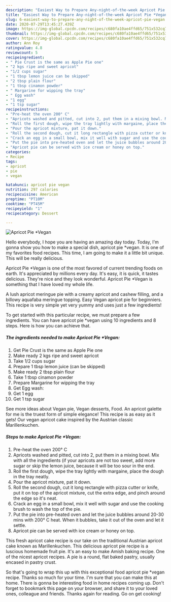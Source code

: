 ```yaml
---
description: "Easiest Way to Prepare Any-night-of-the-week Apricot Pie *Vegan"
title: "Easiest Way to Prepare Any-night-of-the-week Apricot Pie *Vegan"
slug: 6-easiest-way-to-prepare-any-night-of-the-week-apricot-pie-vegan
date: 2020-07-29T13:45:27.439Z
image: https://img-global.cpcdn.com/recipes/c680fa10ae4ffd65/751x532cq70/apricot-pie-vegan-recipe-main-photo.jpg
thumbnail: https://img-global.cpcdn.com/recipes/c680fa10ae4ffd65/751x532cq70/apricot-pie-vegan-recipe-main-photo.jpg
cover: https://img-global.cpcdn.com/recipes/c680fa10ae4ffd65/751x532cq70/apricot-pie-vegan-recipe-main-photo.jpg
author: Ann Roy
ratingvalue: 4.8
reviewcount: 5
recipeingredient:
- " Pie Crust is the same as Apple Pie one"
- "2 kgs ripe and sweet apricot"
- "1/2 cups sugar"
- "1 tbsp lemon juice can be skipped"
- "2 tbsp plain flour"
- "1 tbsp cinamon powder"
- " Margarine for wipping the tray"
- " Egg wash"
- "1 egg"
- "1 tsp sugar"
recipeinstructions:
- "Pre-heat the oven 200° C"
- "Apricots washed and pitted, cut into 2, put them in a mixing bowl. Mix with all the ingredients (if your apricots are not too sweet, add more sugar or skip the lemon juice, because it will be too sour in the end."
- "Roll the first dough, wipe the tray lightly with margaine, place the dough in the tray neatly."
- "Pour the apricot mixture, pat it down."
- "Roll the second dough, cut it long rectangle with pizza cutter or knife, put it on top of the apricot mixture, cut the extra edge, and pinch around the edge so it&#39;s neat."
- "Crack an egg in a small bowl, mix it well with sugar and use the cooking brush to wash the top of the pie."
- "Put the pie into pre-heated oven and let the juice bubbles around 20-30 mins with 200° C heat. When it bubbles, take it out of the oven and let it settle."
- "Apricot pie can be served with ice cream or honey on top."
categories:
- Recipe
tags:
- apricot
- pie
- vegan

katakunci: apricot pie vegan 
nutrition: 297 calories
recipecuisine: American
preptime: "PT10M"
cooktime: "PT45M"
recipeyield: "1"
recipecategory: Dessert

---
```



![Apricot Pie *Vegan](https://img-global.cpcdn.com/recipes/c680fa10ae4ffd65/751x532cq70/apricot-pie-vegan-recipe-main-photo.jpg)

Hello everybody, I hope you are having an amazing day today. Today, I'm gonna show you how to make a special dish, apricot pie *vegan. It is one of my favorites food recipes. This time, I am going to make it a little bit unique. This will be really delicious.

Apricot Pie *Vegan is one of the most favored of current trending foods on earth. It's appreciated by millions every day. It's easy, it is quick, it tastes delicious. They're nice and they look wonderful. Apricot Pie *Vegan is something that I have loved my whole life.

A lush apricot meringue pie with a creamy apricot and cashew filling, and a billowy aquafaba meringue topping. Easy Vegan apricot pie for beginniers. This recipe is very simple yet very yummy and uses just a few ingredients!


To get started with this particular recipe, we must prepare a few ingredients. You can have apricot pie *vegan using 10 ingredients and 8 steps. Here is how you can achieve that.

<!--inarticleads1-->

##### The ingredients needed to make Apricot Pie *Vegan:

1. Get  Pie Crust is the same as Apple Pie one
1. Make ready 2 kgs ripe and sweet apricot
1. Take 1/2 cups sugar
1. Prepare 1 tbsp lemon juice (can be skipped)
1. Make ready 2 tbsp plain flour
1. Take 1 tbsp cinamon powder
1. Prepare  Margarine for wipping the tray
1. Get  Egg wash:
1. Get 1 egg
1. Get 1 tsp sugar


See more ideas about Vegan pie, Vegan desserts, Food. An apricot galette for me is the truest form of simple elegance! This recipe is as easy as it gets! Our vegan apricot cake inspired by the Austrian classic Marillenkuchen. 

<!--inarticleads2-->

##### Steps to make Apricot Pie *Vegan:

1. Pre-heat the oven 200° C
1. Apricots washed and pitted, cut into 2, put them in a mixing bowl. Mix with all the ingredients (if your apricots are not too sweet, add more sugar or skip the lemon juice, because it will be too sour in the end.
1. Roll the first dough, wipe the tray lightly with margaine, place the dough in the tray neatly.
1. Pour the apricot mixture, pat it down.
1. Roll the second dough, cut it long rectangle with pizza cutter or knife, put it on top of the apricot mixture, cut the extra edge, and pinch around the edge so it&#39;s neat.
1. Crack an egg in a small bowl, mix it well with sugar and use the cooking brush to wash the top of the pie.
1. Put the pie into pre-heated oven and let the juice bubbles around 20-30 mins with 200° C heat. When it bubbles, take it out of the oven and let it settle.
1. Apricot pie can be served with ice cream or honey on top.


This fresh apricot cake recipe is our take on the traditional Austrian apricot cake known as Marillenkuchen. This delicious apricot pie recipe is a luscious homemade fruit pie. It&#39;s an easy to make Amish baking recipe. One of the nicest apricot recipes. A pie is a round, flat baked pastry, usually encased in pastry crust. 

So that's going to wrap this up with this exceptional food apricot pie *vegan recipe. Thanks so much for your time. I'm sure that you can make this at home. There is gonna be interesting food in home recipes coming up. Don't forget to bookmark this page on your browser, and share it to your loved ones, colleague and friends. Thanks again for reading. Go on get cooking!
